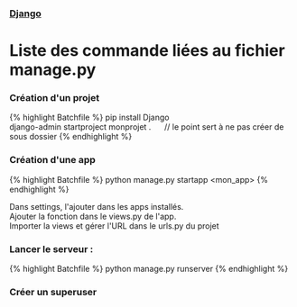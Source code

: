 ### [Django](index.md)
# Liste des commande liées au fichier manage.py

### Création d'un projet
{% highlight Batchfile %}
pip install Django  
django-admin startproject monprojet .       // le point sert à ne pas créer de sous dossier
{% endhighlight %}


### Création d'une app
{% highlight Batchfile %}
python manage.py startapp <mon_app>
{% endhighlight %}

Dans settings, l'ajouter dans les apps installés.  
Ajouter la fonction dans le views.py de l'app.  
Importer la views et gérer l'URL dans le urls.py du projet


### Lancer le serveur :
{% highlight Batchfile %}
python manage.py runserver
{% endhighlight %}

### Créer un superuser
